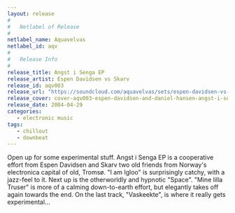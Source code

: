 ```yaml
---
layout: release
#
#   Netlabel of Release
#
netlabel_name: Aquavelvas
netlabel_id: aqv
#
#   Release Info
#
release_title: Angst i Senga EP
release_artist: Espen Davidsen vs Skarv
release_id: aqv003
release_url: "https://soundcloud.com/aquavelvas/sets/espen-davidsen-vs-skarv-angst-i-senga-ep"
release_cover: cover-aqv003-espen-davidsen-and-daniel-hansen-angst-i-senga-ep.jpg
release_date: 2004-04-29
categories:
   - electronic music
tags:
   - chillout
   - downbeat
---
```

Open up for some experimental stuff. Angst i Senga EP is a cooperative effort from Espen Davidsen and Skarv two old friends from Norway's electronica capital of old, Tromsø. "I am Igloo" is surprisingly catchy, with a jazz-feel to it. Next up is the otherworldly and hypnotic "Space". "Mine lilla Truser" is more of a calming down-to-earth effort, but elegantly takes off again towards the end. On the last track, "Vaskeekte", is where it really gets experimental...